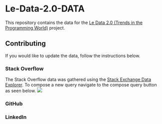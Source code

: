 # Le-Data-2.0-DATA
This repository contains the data for the [Le Data 2.0 (Trends in the Programming World)](https://github.com/aggarwalc/le-data-2.0) project.

## Contributing 
If you would like to update the data, follow the instructions below.

### Stack Overflow
The Stack Overflow data was gathered using the [Stack Exchange Data Explorer](https://data.stackexchange.com/).
To compose a new query navigate to the compose query button as seen below.
![](image.jpg)
### GitHub
### LinkedIn
